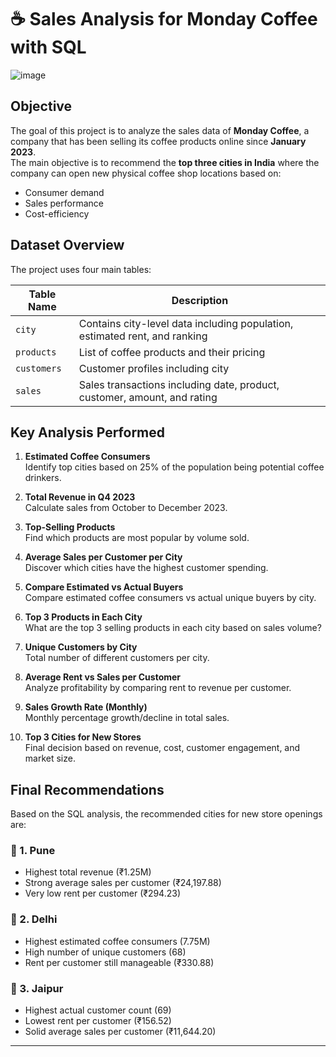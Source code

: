 # ☕ Sales Analysis for Monday Coffee with SQL
![image](https://github.com/user-attachments/assets/4ff57437-e538-4232-872a-fcab0718de53)

##  Objective
The goal of this project is to analyze the sales data of **Monday Coffee**, a company that has been selling its coffee products online since **January 2023**.  
The main objective is to recommend the **top three cities in India** where the company can open new physical coffee shop locations based on:
- Consumer demand
- Sales performance
- Cost-efficiency

## Dataset Overview

The project uses four main tables:

| Table Name | Description |
|------------|-------------|
| `city` | Contains city-level data including population, estimated rent, and ranking |
| `products` | List of coffee products and their pricing |
| `customers` | Customer profiles including city |
| `sales` | Sales transactions including date, product, customer, amount, and rating |


## Key Analysis Performed

1. **Estimated Coffee Consumers**  
   Identify top cities based on 25% of the population being potential coffee drinkers.

2. **Total Revenue in Q4 2023**  
   Calculate sales from October to December 2023.

3. **Top-Selling Products**  
   Find which products are most popular by volume sold.

4. **Average Sales per Customer per City**  
   Discover which cities have the highest customer spending.

5. **Compare Estimated vs Actual Buyers**  
   Compare estimated coffee consumers vs actual unique buyers by city.

6. **Top 3 Products in Each City**  
   What are the top 3 selling products in each city based on sales volume?

7. **Unique Customers by City**  
   Total number of different customers per city.

8. **Average Rent vs Sales per Customer**  
   Analyze profitability by comparing rent to revenue per customer.

9. **Sales Growth Rate (Monthly)**  
   Monthly percentage growth/decline in total sales.

10. **Top 3 Cities for New Stores**  
   Final decision based on revenue, cost, customer engagement, and market size.


## Final Recommendations

Based on the SQL analysis, the recommended cities for new store openings are:

### 📍 1. Pune
- Highest total revenue (₹1.25M)
- Strong average sales per customer (₹24,197.88)
- Very low rent per customer (₹294.23)

### 📍 2. Delhi
- Highest estimated coffee consumers (7.75M)
- High number of unique customers (68)
- Rent per customer still manageable (₹330.88)

### 📍 3. Jaipur
- Highest actual customer count (69)
- Lowest rent per customer (₹156.52)
- Solid average sales per customer (₹11,644.20)

---
